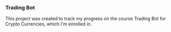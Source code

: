 ### Trading Bot

This project was created to track my progress on the course Trading Bot for Crypto Currencies, which I'm enrolled in. 

